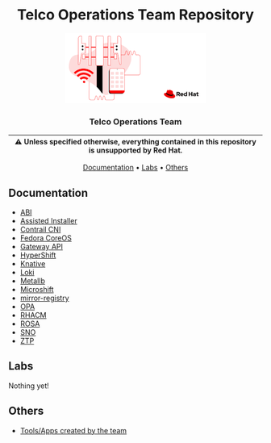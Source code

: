 <div align="center">

# Telco Operations Team Repository

<p align="center">
  <img alt="Red Hat Telco Logo" src="https://raw.githubusercontent.com/RHsyseng/telco-operations/main/assets/rh-telco-logo.png" height="140" />
  <h3 align="center">Telco Operations Team</h3>
</p>

| :warning: **Unless specified otherwise, everything contained in this repository is unsupported by Red Hat.** |
| --- |

[Documentation](#documentation) •
[Labs](#labs) •
[Others](#others)

</div>

## Documentation

* [ABI](./abi/README.md)
* [Assisted Installer](./assisted-installer/README.md)
* [Contrail CNI](./contrail/README.md)
* [Fedora CoreOS](./fcos/README.md)
* [Gateway API](./gateway-api/README.md)
* [HyperShift](./hypershift/README.md)
* [Knative](./knative/README.md)
* [Loki](./loki/README.md)
* [Metallb](./metallb/README.md)
* [Microshift](./microshift/README.md)
* [mirror-registry](./mirror-registry/README.md)
* [OPA](./opa/README.md)
* [RHACM](./rhacm/README.md)
* [ROSA](./rosa/README.md)
* [SNO](./sno/README.md)
* [ZTP](./ztp/README.md)

## Labs

Nothing yet!

## Others

* [Tools/Apps created by the team](./tooling/README.md)
